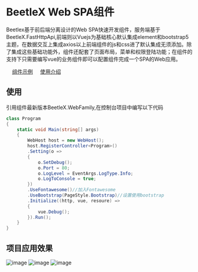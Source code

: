 # BeetleX Web SPA组件
Beetlex基于前后端分离设计的Web SPA快速开发组件，服务端基于BeetleX.FastHttpApi,前端则以Vuejs为基础核心默认集成element和bootstrap5主题，在数据交互上集成axios以上前端组件的js和css进了默认集成无须添加。除了集成这些基础功能外，组件还配套了页面布局，菜单和权限登陆功能；在组件的支持下只需要编写vue的业务组件即可以配置组件完成一个SPA的Web应用。

<img src="https://user-images.githubusercontent.com/2564178/109756382-cde4fa80-7c22-11eb-966b-408978876708.png" height="16">[组件示例](https://github.com/beetlex-io/BeetleX-Samples)
<img src="https://user-images.githubusercontent.com/2564178/109802889-4f587f00-7c5b-11eb-85f4-f262cf7800c0.png" height="16">[使用介绍](http://blog.beetlex.io/?postid=212afc979b8e4f3b9e2b7dd7aac664b3)
## 使用
引用组件最新版本BeetleX.WebFamily,在控制台项目中编写以下代码
``` csharp
class Program
{
    static void Main(string[] args)
    {
        WebHost host = new WebHost();
        host.RegisterController<Program>()
        .Setting(o =>
        {
            o.SetDebug();
            o.Port = 80;
            o.LogLevel = EventArgs.LogType.Info;
            o.LogToConsole = true;
        })
        .UseFontawesome()//加入Fontawesome
        .UseBootstrap(PageStyle.Bootstrap)//设置使用bootstrap
        .Initialize((http, vue, resoure) =>
        {
            vue.Debug();
        }).Run();
    }
}
```

## 项目应用效果
![image](https://user-images.githubusercontent.com/2564178/109803826-7c596180-7c5c-11eb-973a-188fca6e970c.png)
![image](https://user-images.githubusercontent.com/2564178/109804003-b7f42b80-7c5c-11eb-90cb-44dc1c718ee7.png)
![image](https://user-images.githubusercontent.com/2564178/109804122-dc500800-7c5c-11eb-8bd0-6817c536e00c.png)


